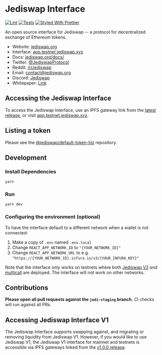 # Jediswap Interface

[![Lint](https://github.com/Jediswap/jediswap-interface/workflows/Lint/badge.svg)](https://github.com/Jediswap/jediswap-interface/actions?query=workflow%3ALint)
[![Tests](https://github.com/Jediswap/jediswap-interface/workflows/Tests/badge.svg)](https://github.com/Jediswap/jediswap-interface/actions?query=workflow%3ATests)
[![Styled With Prettier](https://img.shields.io/badge/code_style-prettier-ff69b4.svg)](https://prettier.io/)

An open source interface for Jediswap -- a protocol for decentralized exchange of Ethereum tokens.

- Website: [jediswap.org](https://jediswap.org/)
- Interface: [app.testnet.jediswap.xyz](https://app.testnet.jediswap.xyz/)
- Docs: [jediswap.org/docs/](https://jediswap.org/docs/)
- Twitter: [@JediswapProtocol](https://twitter.com/JediswapProtocol)
- Reddit: [/r/Jediswap](https://www.reddit.com/r/Jediswap/)
- Email: [contact@jediswap.org](mailto:contact@jediswap.org)
- Discord: [Jediswap](https://discord.gg/Y7TF6QA)
- Whitepaper: [Link](https://hackmd.io/C-DvwDSfSxuh-Gd4WKE_ig)

## Accessing the Jediswap Interface

To access the Jediswap Interface, use an IPFS gateway link from the
[latest release](https://github.com/Jediswap/jediswap-interface/releases/latest),
or visit [app.testnet.jediswap.xyz](https://app.testnet.jediswap.xyz/).

## Listing a token

Please see the
[@jediswap/default-token-list](https://github.com/jediswap/default-token-list)
repository.

## Development

### Install Dependencies

```bash
yarn
```

### Run

```bash
yarn dev
```

### Configuring the environment (optional)

To have the interface default to a different network when a wallet is not connected:

1. Make a copy of `.env` named `.env.local`
2. Change `REACT_APP_NETWORK_ID` to `"{YOUR_NETWORK_ID}"`
3. Change `REACT_APP_NETWORK_URL` to e.g. `"https://{YOUR_NETWORK_ID}.infura.io/v3/{YOUR_INFURA_KEY}"`

Note that the interface only works on testnets where both
[Jediswap V2](https://jediswap.org/docs/v2/smart-contracts/factory/) and
[multicall](https://github.com/makerdao/multicall) are deployed.
The interface will not work on other networks.

## Contributions

**Please open all pull requests against the `jedi-staging` branch.**
CI checks will run against all PRs.

## Accessing Jediswap Interface V1

The Jediswap Interface supports swapping against, and migrating or removing liquidity from Jediswap V1. However,
if you would like to use Jediswap V1, the Jediswap V1 interface for mainnet and testnets is accessible via IPFS gateways
linked from the [v1.0.0 release](https://github.com/Jediswap/jediswap-interface/releases/tag/v1.0.0).
